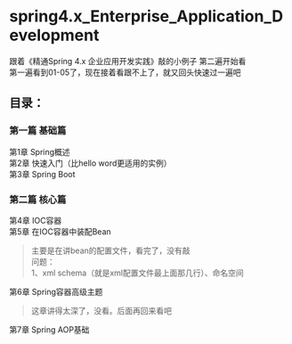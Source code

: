 # spring4.x_Enterprise_Application_Development

跟着《精通Spring 4.x 企业应用开发实践》敲的小例子 第二遍开始看  
第一遍看到01-05了，现在接着看跟不上了，就又回头快速过一遍吧  

## 目录：

### 第一篇 基础篇
第1章	Spring概述  
第2章	快速入门（比hello word更适用的实例）  
第3章	Spring Boot  

### 第二篇 核心篇
第4章	IOC容器  
第5章	在IOC容器中装配Bean  

> 主要是在讲bean的配置文件，看完了，没有敲  
> 问题：  
> 1、xml schema（就是xml配置文件最上面那几行）、命名空间

第6章	Spring容器高级主题

> 这章讲得太深了，没看。后面再回来看吧

第7章	Spring AOP基础

